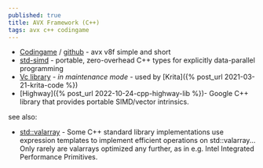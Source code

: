 ```yaml
---
published: true
title: AVX Framework (C++)
tags: avx c++ codingame
---
```

- [Codingame](https://www.codingame.com/playgrounds/283/sse-avx-vectorization/sseavx-c-frameworks) / [github](https://github.com/salimaboubacar/avx-helpers) - avx v8f simple and short
- [std-simd](https://github.com/VcDevel/std-simd) - portable, zero-overhead C++ types for explicitly data-parallel programming
- [Vc library](https://github.com/VcDevel/Vc) - _in maintenance mode_ - used by [Krita]({% post_url 2021-03-21-krita-code %})
- [Highway]({% post_url 2022-10-24-cpp-highway-lib %})- Google C++ library that provides portable SIMD/vector intrinsics.

see also:
- [std::valarray](https://en.cppreference.com/w/cpp/numeric/valarray) -  Some C++ standard library implementations use expression templates to implement efficient operations on std::valarray... Only rarely are valarrays optimized any further, as in e.g. Intel Integrated Performance Primitives.
